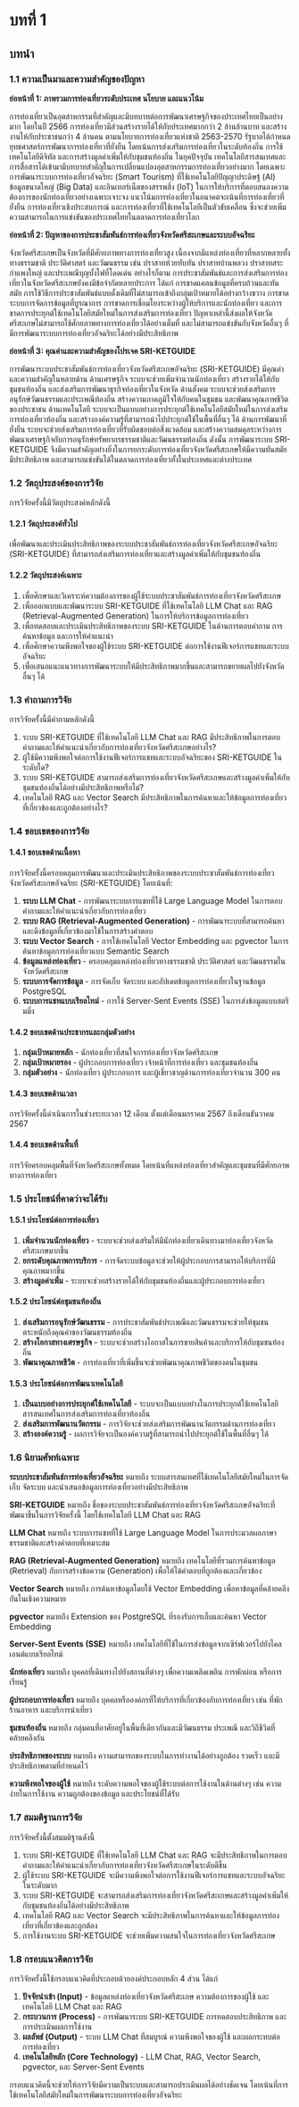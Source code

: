 # บทที่ 1
## บทนำ

### 1.1 ความเป็นมาและความสำคัญของปัญหา

**ย่อหน้าที่ 1: ภาพรวมการท่องเที่ยวระดับประเทศ นโยบาย และแนวโน้ม**

การท่องเที่ยวเป็นอุตสาหกรรมที่สำคัญและมีบทบาทต่อการพัฒนาเศรษฐกิจของประเทศไทยเป็นอย่างมาก โดยในปี 2566 การท่องเที่ยวมีส่วนสร้างรายได้ให้กับประเทศมากกว่า 2 ล้านล้านบาท และสร้างงานให้กับประชาชนกว่า 4 ล้านคน ตามนโยบายการท่องเที่ยวแห่งชาติ 2563-2570 รัฐบาลได้กำหนดยุทธศาสตร์การพัฒนาการท่องเที่ยวที่ยั่งยืน โดยเน้นการส่งเสริมการท่องเที่ยวในระดับท้องถิ่น การใช้เทคโนโลยีดิจิทัล และการสร้างมูลค่าเพิ่มให้กับชุมชนท้องถิ่น ในยุคปัจจุบัน เทคโนโลยีสารสนเทศและการสื่อสารได้เข้ามามีบทบาทสำคัญในการเปลี่ยนแปลงอุตสาหกรรมการท่องเที่ยวอย่างมาก โดยเฉพาะการพัฒนาระบบการท่องเที่ยวอัจฉริยะ (Smart Tourism) ที่ใช้เทคโนโลยีปัญญาประดิษฐ์ (AI) ข้อมูลขนาดใหญ่ (Big Data) และอินเทอร์เน็ตของสรรพสิ่ง (IoT) ในการให้บริการที่ตอบสนองความต้องการของนักท่องเที่ยวอย่างเฉพาะเจาะจง แนวโน้มการท่องเที่ยวในอนาคตจะเน้นที่การท่องเที่ยวที่ยั่งยืน การท่องเที่ยวเชิงประสบการณ์ และการท่องเที่ยวที่ใช้เทคโนโลยีเป็นตัวขับเคลื่อน ซึ่งจะช่วยเพิ่มความสามารถในการแข่งขันของประเทศไทยในตลาดการท่องเที่ยวโลก

**ย่อหน้าที่ 2: ปัญหาของการประชาสัมพันธ์การท่องเที่ยวจังหวัดศรีสะเกษและระบบอัจฉริยะ**

จังหวัดศรีสะเกษเป็นจังหวัดที่มีศักยภาพทางการท่องเที่ยวสูง เนื่องจากมีแหล่งท่องเที่ยวที่หลากหลายทั้งทางธรรมชาติ ประวัติศาสตร์ และวัฒนธรรม เช่น ปราสาทห้วยทับทัน ปราสาทบ้านพลวง ปราสาทสระกำแพงใหญ่ และประเพณีบุญบั้งไฟที่โดดเด่น อย่างไรก็ตาม การประชาสัมพันธ์และการส่งเสริมการท่องเที่ยวในจังหวัดศรีสะเกษยังคงมีข้อจำกัดหลายประการ ได้แก่ การขาดแคลนข้อมูลที่ครบถ้วนและทันสมัย การใช้วิธีการประชาสัมพันธ์แบบดั้งเดิมที่ไม่สามารถเข้าถึงกลุ่มเป้าหมายได้อย่างกว้างขวาง การขาดระบบการจัดการข้อมูลที่บูรณาการ การขาดการเชื่อมโยงระหว่างผู้ให้บริการและนักท่องเที่ยว และการขาดการประยุกต์ใช้เทคโนโลยีสมัยใหม่ในการส่งเสริมการท่องเที่ยว ปัญหาเหล่านี้ส่งผลให้จังหวัดศรีสะเกษไม่สามารถใช้ศักยภาพทางการท่องเที่ยวได้อย่างเต็มที่ และไม่สามารถแข่งขันกับจังหวัดอื่นๆ ที่มีการพัฒนาระบบการท่องเที่ยวอัจฉริยะได้อย่างมีประสิทธิภาพ

**ย่อหน้าที่ 3: คุณค่าและความสำคัญของโปรเจค SRI-KETGUIDE**

การพัฒนาระบบประชาสัมพันธ์การท่องเที่ยวจังหวัดศรีสะเกษอัจฉริยะ (SRI-KETGUIDE) มีคุณค่าและความสำคัญในหลายด้าน ด้านเศรษฐกิจ ระบบจะช่วยเพิ่มจำนวนนักท่องเที่ยว สร้างรายได้ให้กับชุมชนท้องถิ่น และส่งเสริมการพัฒนาธุรกิจท่องเที่ยวในจังหวัด ด้านสังคม ระบบจะช่วยส่งเสริมการอนุรักษ์วัฒนธรรมและประเพณีท้องถิ่น สร้างความภาคภูมิใจให้กับคนในชุมชน และพัฒนาคุณภาพชีวิตของประชาชน ด้านเทคโนโลยี ระบบจะเป็นแบบอย่างการประยุกต์ใช้เทคโนโลยีสมัยใหม่ในการส่งเสริมการท่องเที่ยวท้องถิ่น และสร้างองค์ความรู้ที่สามารถนำไปประยุกต์ใช้ในพื้นที่อื่นๆ ได้ ด้านการพัฒนาที่ยั่งยืน ระบบจะช่วยส่งเสริมการท่องเที่ยวที่รับผิดชอบต่อสิ่งแวดล้อม และสร้างความสมดุลระหว่างการพัฒนาเศรษฐกิจกับการอนุรักษ์ทรัพยากรธรรมชาติและวัฒนธรรมท้องถิ่น ดังนั้น การพัฒนาระบบ SRI-KETGUIDE จึงมีความสำคัญอย่างยิ่งในการยกระดับการท่องเที่ยวจังหวัดศรีสะเกษให้มีความทันสมัย มีประสิทธิภาพ และสามารถแข่งขันได้ในตลาดการท่องเที่ยวทั้งในประเทศและต่างประเทศ

### 1.2 วัตถุประสงค์ของการวิจัย

การวิจัยครั้งนี้มีวัตถุประสงค์หลักดังนี้

#### 1.2.1 วัตถุประสงค์ทั่วไป
เพื่อพัฒนาและประเมินประสิทธิภาพของระบบประชาสัมพันธ์การท่องเที่ยวจังหวัดศรีสะเกษอัจฉริยะ (SRI-KETGUIDE) ที่สามารถส่งเสริมการท่องเที่ยวและสร้างมูลค่าเพิ่มให้กับชุมชนท้องถิ่น

#### 1.2.2 วัตถุประสงค์เฉพาะ
1. เพื่อศึกษาและวิเคราะห์ความต้องการของผู้ใช้ระบบประชาสัมพันธ์การท่องเที่ยวจังหวัดศรีสะเกษ
2. เพื่อออกแบบและพัฒนาระบบ SRI-KETGUIDE ที่ใช้เทคโนโลยี LLM Chat และ RAG (Retrieval-Augmented Generation) ในการให้บริการข้อมูลการท่องเที่ยว
3. เพื่อทดสอบและประเมินประสิทธิภาพของระบบ SRI-KETGUIDE ในด้านการตอบคำถาม การค้นหาข้อมูล และการให้คำแนะนำ
4. เพื่อศึกษาความพึงพอใจของผู้ใช้ระบบ SRI-KETGUIDE ต่อการใช้งานฟีเจอร์การแชทและระบบอัจฉริยะ
5. เพื่อเสนอแนะแนวทางการพัฒนาระบบให้มีประสิทธิภาพมากขึ้นและสามารถขยายผลไปยังจังหวัดอื่นๆ ได้

### 1.3 คำถามการวิจัย

การวิจัยครั้งนี้มีคำถามหลักดังนี้

1. ระบบ SRI-KETGUIDE ที่ใช้เทคโนโลยี LLM Chat และ RAG มีประสิทธิภาพในการตอบคำถามและให้คำแนะนำเกี่ยวกับการท่องเที่ยวจังหวัดศรีสะเกษอย่างไร?
2. ผู้ใช้มีความพึงพอใจต่อการใช้งานฟีเจอร์การแชทและระบบอัจฉริยะของ SRI-KETGUIDE ในระดับใด?
3. ระบบ SRI-KETGUIDE สามารถส่งเสริมการท่องเที่ยวจังหวัดศรีสะเกษและสร้างมูลค่าเพิ่มให้กับชุมชนท้องถิ่นได้อย่างมีประสิทธิภาพหรือไม่?
4. เทคโนโลยี RAG และ Vector Search มีประสิทธิภาพในการค้นหาและให้ข้อมูลการท่องเที่ยวที่เกี่ยวข้องและถูกต้องอย่างไร?

### 1.4 ขอบเขตของการวิจัย

#### 1.4.1 ขอบเขตด้านเนื้อหา
การวิจัยครั้งนี้ครอบคลุมการพัฒนาและประเมินประสิทธิภาพของระบบประชาสัมพันธ์การท่องเที่ยวจังหวัดศรีสะเกษอัจฉริยะ (SRI-KETGUIDE) โดยเน้นที่:

1. **ระบบ LLM Chat** - การพัฒนาระบบการแชทที่ใช้ Large Language Model ในการตอบคำถามและให้คำแนะนำเกี่ยวกับการท่องเที่ยว
2. **ระบบ RAG (Retrieval-Augmented Generation)** - การพัฒนาระบบที่สามารถค้นหาและดึงข้อมูลที่เกี่ยวข้องมาใช้ในการสร้างคำตอบ
3. **ระบบ Vector Search** - การใช้เทคโนโลยี Vector Embedding และ pgvector ในการค้นหาข้อมูลการท่องเที่ยวแบบ Semantic Search
4. **ข้อมูลแหล่งท่องเที่ยว** - ครอบคลุมแหล่งท่องเที่ยวทางธรรมชาติ ประวัติศาสตร์ และวัฒนธรรมในจังหวัดศรีสะเกษ
5. **ระบบการจัดการข้อมูล** - การจัดเก็บ จัดระบบ และอัปเดตข้อมูลการท่องเที่ยวในฐานข้อมูล PostgreSQL
6. **ระบบการแชทแบบเรียลไทม์** - การใช้ Server-Sent Events (SSE) ในการส่งข้อมูลแบบสตรีมมิ่ง

#### 1.4.2 ขอบเขตด้านประชากรและกลุ่มตัวอย่าง
1. **กลุ่มเป้าหมายหลัก** - นักท่องเที่ยวที่สนใจการท่องเที่ยวจังหวัดศรีสะเกษ
2. **กลุ่มเป้าหมายรอง** - ผู้ประกอบการท่องเที่ยว เจ้าหน้าที่การท่องเที่ยว และชุมชนท้องถิ่น
3. **กลุ่มตัวอย่าง** - นักท่องเที่ยว ผู้ประกอบการ และผู้เชี่ยวชาญด้านการท่องเที่ยวจำนวน 300 คน

#### 1.4.3 ขอบเขตด้านเวลา
การวิจัยครั้งนี้ดำเนินการในช่วงระยะเวลา 12 เดือน ตั้งแต่เดือนมกราคม 2567 ถึงเดือนธันวาคม 2567

#### 1.4.4 ขอบเขตด้านพื้นที่
การวิจัยครอบคลุมพื้นที่จังหวัดศรีสะเกษทั้งหมด โดยเน้นที่แหล่งท่องเที่ยวสำคัญและชุมชนที่มีศักยภาพทางการท่องเที่ยว

### 1.5 ประโยชน์ที่คาดว่าจะได้รับ

#### 1.5.1 ประโยชน์ต่อการท่องเที่ยว
1. **เพิ่มจำนวนนักท่องเที่ยว** - ระบบจะช่วยส่งเสริมให้มีนักท่องเที่ยวเดินทางมาท่องเที่ยวจังหวัดศรีสะเกษมากขึ้น
2. **ยกระดับคุณภาพการบริการ** - การจัดระบบข้อมูลจะช่วยให้ผู้ประกอบการสามารถให้บริการที่มีคุณภาพมากขึ้น
3. **สร้างมูลค่าเพิ่ม** - ระบบจะช่วยสร้างรายได้ให้กับชุมชนท้องถิ่นและผู้ประกอบการท่องเที่ยว

#### 1.5.2 ประโยชน์ต่อชุมชนท้องถิ่น
1. **ส่งเสริมการอนุรักษ์วัฒนธรรม** - การประชาสัมพันธ์ประเพณีและวัฒนธรรมจะช่วยให้ชุมชนตระหนักถึงคุณค่าของวัฒนธรรมท้องถิ่น
2. **สร้างโอกาสทางเศรษฐกิจ** - ระบบจะช่วยสร้างโอกาสในการขายสินค้าและบริการให้กับชุมชนท้องถิ่น
3. **พัฒนาคุณภาพชีวิต** - การท่องเที่ยวที่เพิ่มขึ้นจะช่วยพัฒนาคุณภาพชีวิตของคนในชุมชน

#### 1.5.3 ประโยชน์ต่อการพัฒนาเทคโนโลยี
1. **เป็นแบบอย่างการประยุกต์ใช้เทคโนโลยี** - ระบบจะเป็นแบบอย่างในการประยุกต์ใช้เทคโนโลยีสารสนเทศในการส่งเสริมการท่องเที่ยวท้องถิ่น
2. **ส่งเสริมการพัฒนานวัตกรรม** - การวิจัยจะช่วยส่งเสริมการพัฒนานวัตกรรมด้านการท่องเที่ยว
3. **สร้างองค์ความรู้** - ผลการวิจัยจะเป็นองค์ความรู้ที่สามารถนำไปประยุกต์ใช้ในพื้นที่อื่นๆ ได้

### 1.6 นิยามศัพท์เฉพาะ

**ระบบประชาสัมพันธ์การท่องเที่ยวอัจฉริยะ** หมายถึง ระบบสารสนเทศที่ใช้เทคโนโลยีสมัยใหม่ในการจัดเก็บ จัดระบบ และนำเสนอข้อมูลการท่องเที่ยวอย่างมีประสิทธิภาพ

**SRI-KETGUIDE** หมายถึง ชื่อของระบบประชาสัมพันธ์การท่องเที่ยวจังหวัดศรีสะเกษอัจฉริยะที่พัฒนาขึ้นในการวิจัยครั้งนี้ โดยใช้เทคโนโลยี LLM Chat และ RAG

**LLM Chat** หมายถึง ระบบการแชทที่ใช้ Large Language Model ในการประมวลผลภาษาธรรมชาติและสร้างคำตอบที่เหมาะสม

**RAG (Retrieval-Augmented Generation)** หมายถึง เทคโนโลยีที่รวมการค้นหาข้อมูล (Retrieval) กับการสร้างข้อความ (Generation) เพื่อให้ได้คำตอบที่ถูกต้องและเกี่ยวข้อง

**Vector Search** หมายถึง การค้นหาข้อมูลโดยใช้ Vector Embedding เพื่อหาข้อมูลที่คล้ายคลึงกันในเชิงความหมาย

**pgvector** หมายถึง Extension ของ PostgreSQL ที่รองรับการเก็บและค้นหา Vector Embedding

**Server-Sent Events (SSE)** หมายถึง เทคโนโลยีที่ใช้ในการส่งข้อมูลจากเซิร์ฟเวอร์ไปยังไคลเอนต์แบบเรียลไทม์

**นักท่องเที่ยว** หมายถึง บุคคลที่เดินทางไปยังสถานที่ต่างๆ เพื่อความเพลิดเพลิน การพักผ่อน หรือการเรียนรู้

**ผู้ประกอบการท่องเที่ยว** หมายถึง บุคคลหรือองค์กรที่ให้บริการที่เกี่ยวข้องกับการท่องเที่ยว เช่น ที่พัก ร้านอาหาร และบริการนำเที่ยว

**ชุมชนท้องถิ่น** หมายถึง กลุ่มคนที่อาศัยอยู่ในพื้นที่เดียวกันและมีวัฒนธรรม ประเพณี และวิถีชีวิตที่คล้ายคลึงกัน

**ประสิทธิภาพของระบบ** หมายถึง ความสามารถของระบบในการทำงานได้อย่างถูกต้อง รวดเร็ว และมีประสิทธิภาพตามที่กำหนดไว้

**ความพึงพอใจของผู้ใช้** หมายถึง ระดับความพอใจของผู้ใช้ระบบต่อการใช้งานในด้านต่างๆ เช่น ความง่ายในการใช้งาน ความถูกต้องของข้อมูล และประโยชน์ที่ได้รับ

### 1.7 สมมติฐานการวิจัย

การวิจัยครั้งนี้ตั้งสมมติฐานดังนี้

1. ระบบ SRI-KETGUIDE ที่ใช้เทคโนโลยี LLM Chat และ RAG จะมีประสิทธิภาพในการตอบคำถามและให้คำแนะนำเกี่ยวกับการท่องเที่ยวจังหวัดศรีสะเกษในระดับดีขึ้น
2. ผู้ใช้ระบบ SRI-KETGUIDE จะมีความพึงพอใจต่อการใช้งานฟีเจอร์การแชทและระบบอัจฉริยะในระดับมาก
3. ระบบ SRI-KETGUIDE จะสามารถส่งเสริมการท่องเที่ยวจังหวัดศรีสะเกษและสร้างมูลค่าเพิ่มให้กับชุมชนท้องถิ่นได้อย่างมีประสิทธิภาพ
4. เทคโนโลยี RAG และ Vector Search จะมีประสิทธิภาพในการค้นหาและให้ข้อมูลการท่องเที่ยวที่เกี่ยวข้องและถูกต้อง
5. การใช้งานระบบ SRI-KETGUIDE จะช่วยเพิ่มความสนใจในการท่องเที่ยวจังหวัดศรีสะเกษ

### 1.8 กรอบแนวคิดการวิจัย

การวิจัยครั้งนี้ใช้กรอบแนวคิดที่ประกอบด้วยองค์ประกอบหลัก 4 ส่วน ได้แก่

1. **ปัจจัยนำเข้า (Input)** - ข้อมูลแหล่งท่องเที่ยวจังหวัดศรีสะเกษ ความต้องการของผู้ใช้ และเทคโนโลยี LLM Chat และ RAG
2. **กระบวนการ (Process)** - การพัฒนาระบบ SRI-KETGUIDE การทดสอบประสิทธิภาพ และการประเมินผลการใช้งาน
3. **ผลลัพธ์ (Output)** - ระบบ LLM Chat ที่สมบูรณ์ ความพึงพอใจของผู้ใช้ และผลกระทบต่อการท่องเที่ยว
4. **เทคโนโลยีหลัก (Core Technology)** - LLM Chat, RAG, Vector Search, pgvector, และ Server-Sent Events

กรอบแนวคิดนี้จะช่วยให้การวิจัยมีความเป็นระบบและสามารถประเมินผลได้อย่างชัดเจน โดยเน้นที่การใช้เทคโนโลยีสมัยใหม่ในการพัฒนาระบบการท่องเที่ยวอัจฉริยะ
